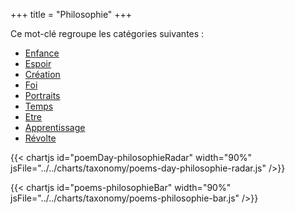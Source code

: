 +++
title = "Philosophie"
+++

Ce mot-clé regroupe les catégories suivantes :

- [Enfance](/categories/enfance)
- [Espoir](/categories/espoir)
- [Création](/categories/creation)
- [Foi](/categories/foi)
- [Portraits](/categories/portraits)
- [Temps](/categories/temps)
- [Etre](/categories/etre)
- [Apprentissage](/categories/apprentissage)
- [Révolte](/categories/revolte)

{{< chartjs id="poemDay-philosophieRadar" width="90%" jsFile="../../charts/taxonomy/poems-day-philosophie-radar.js" />}}

{{< chartjs id="poems-philosophieBar" width="90%" jsFile="../../charts/taxonomy/poems-philosophie-bar.js" />}}